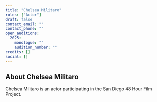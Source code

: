 ```yaml
---
title: "Chelsea Militaro"
roles: ["Actor"]
draft: false
contact_email: ""
contact_phone: ""
open_auditions:
  2025:
    monologue: ""
    audition_number: ""
credits: []
social: []
---
```


## About Chelsea Militaro

Chelsea Militaro is an actor participating in the San Diego 48 Hour Film Project.
